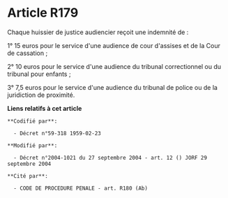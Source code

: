 # Article R179

Chaque huissier de justice audiencier reçoit une indemnité de :

1° 15 euros pour le service d'une audience de cour d'assises et de la Cour de cassation ;

2° 10 euros pour le service d'une audience du tribunal correctionnel ou du tribunal pour enfants ;

3° 7,5 euros pour le service d'une audience du tribunal de police ou de la juridiction de proximité.

**Liens relatifs à cet article**

	**Codifié par**:

	  - Décret n°59-318 1959-02-23

	**Modifié par**:

	  - Décret n°2004-1021 du 27 septembre 2004 - art. 12 () JORF 29 septembre 2004

	**Cité par**:

	  - CODE DE PROCEDURE PENALE - art. R180 (Ab)
